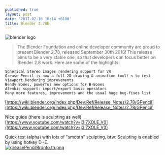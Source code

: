 ```yaml
---
published: true
layout: post
date: '2017-02-10 10:14 +0100'
title: Blender 2.78b
---
```

![blender logo](https://www.blender.org/wp-content/themes/bthree/assets/images/logo.png)

> The Blender Foundation and online developer community are proud to present Blender 2.78, released September 30th 2016! This release aims to be a very stable one, so that developers can focus better on Blender 2.8 work. Here are some of the highlights:

    Spherical Stereo images rendering support for VR
    Grease Pencil is now a full 2D drawing & animation tool! < to test
    Viewport Rendering improvements
    Bendy Bones, powerful new options for B-Bones
    Alembic support: import/export basic operators
    Many more features, improvements and the usual huge bug-fixes list
    
[https://wiki.blender.org/index.php/Dev:Ref/Release_Notes/2.78/GPencil](https://wiki.blender.org/index.php/Dev:Ref/Release_Notes/2.78/GPencil)

Nice guide (there is sculpting as well)  
[https://www.youtube.com/watch?v=j3l7XOLE_V0](https://www.youtube.com/watch?v=j3l7XOLE_V0)

Quick test (alpha) with lots of "smooth" sculpting. btw: Sculpting is enabled by using hotkey D+E.  
[![greasePencilBronto.th.png](https://cdn.scrot.moe/images/2017/02/10/greasePencilBronto.th.png)](https://cdn.scrot.moe/images/2017/02/10/greasePencilBronto.png)

